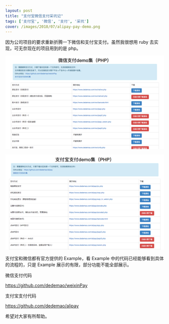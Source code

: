 ```yaml
---
layout: post
title: "支付宝微信支付采坑记"
tags: ['支付宝', '微信', '支付', '采坑']
cover: /images/2018/07/alipay-pay-demo.png
---
```


因为公司项目的要求重新折腾一下微信和支付宝支付。虽然我很想用 ruby 去实现，可无奈现在的项目用到的是 php。

![wechat-pay-demo](/images/2018/07/wechat-pay-demo.png)



![alipay-pay-demo](/images/2018/07/alipay-pay-demo.png)



支付宝和微信都有官方提供的 Example，看 Example 中的代码已经能够看到具体的流程的，只是 Example 展示的有限，部分功能不能全部展示。

微信支付代码

<https://github.com/dedemao/weixinPay>

支付宝支付代码

<https://github.com/dedemao/alipay>



希望对大家有所帮助。